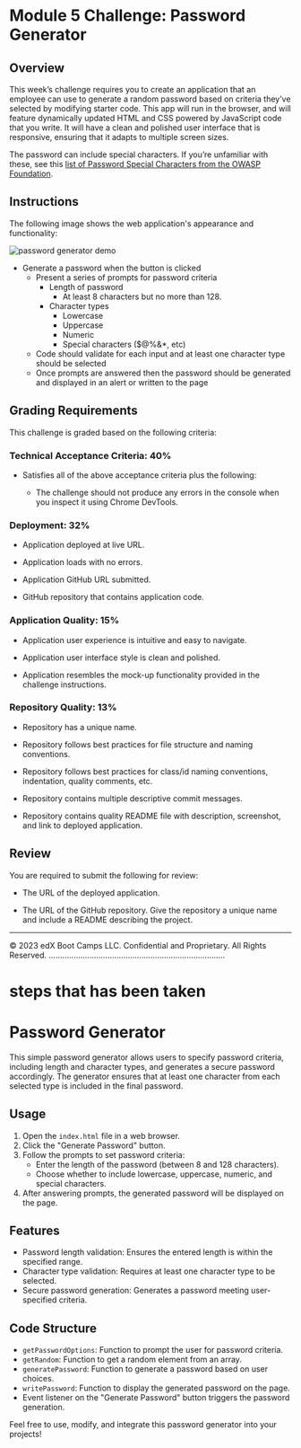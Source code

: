 # Module 5 Challenge: Password Generator

## Overview

This week’s challenge requires you to create an application that an employee can use to generate a random password based on criteria they’ve selected by modifying starter code. This app will run in the browser, and will feature dynamically updated HTML and CSS powered by JavaScript code that you write. It will have a clean and polished user interface that is responsive, ensuring that it adapts to multiple screen sizes.

The password can include special characters. If you’re unfamiliar with these, see this [list of Password Special Characters from the OWASP Foundation](https://www.owasp.org/index.php/Password_special_characters).

## Instructions

The following image shows the web application's appearance and functionality:

![password generator demo](./assets/05-javascript-challenge-demo.png)


* Generate a password when the button is clicked
  * Present a series of prompts for password criteria
    * Length of password
      * At least 8 characters but no more than 128.
    * Character types
      * Lowercase
      * Uppercase
      * Numeric
      * Special characters ($@%&*, etc)
  * Code should validate for each input and at least one character type should be selected
  * Once prompts are answered then the password should be generated and displayed in an alert or written to the page

## Grading Requirements

This challenge is graded based on the following criteria: 

### Technical Acceptance Criteria: 40%

* Satisfies all of the above acceptance criteria plus the following:

  * The challenge should not produce any errors in the console when you inspect it using Chrome DevTools.

### Deployment: 32%

* Application deployed at live URL.

* Application loads with no errors.

* Application GitHub URL submitted.

* GitHub repository that contains application code.

### Application Quality: 15%

* Application user experience is intuitive and easy to navigate.

* Application user interface style is clean and polished.

* Application resembles the mock-up functionality provided in the challenge instructions.

### Repository Quality: 13%

* Repository has a unique name.

* Repository follows best practices for file structure and naming conventions.

* Repository follows best practices for class/id naming conventions, indentation, quality comments, etc.

* Repository contains multiple descriptive commit messages.

* Repository contains quality README file with description, screenshot, and link to deployed application.


## Review

You are required to submit the following for review:

* The URL of the deployed application.

* The URL of the GitHub repository. Give the repository a unique name and include a README describing the project.

---

© 2023 edX Boot Camps LLC. Confidential and Proprietary. All Rights Reserved.
..............................................................................
# steps that has been taken

# Password Generator

This simple password generator allows users to specify password criteria, including length and character types, and generates a secure password accordingly. The generator ensures that at least one character from each selected type is included in the final password.

## Usage

1. Open the `index.html` file in a web browser.
2. Click the "Generate Password" button.
3. Follow the prompts to set password criteria:
   - Enter the length of the password (between 8 and 128 characters).
   - Choose whether to include lowercase, uppercase, numeric, and special characters.
4. After answering prompts, the generated password will be displayed on the page.

## Features

- Password length validation: Ensures the entered length is within the specified range.
- Character type validation: Requires at least one character type to be selected.
- Secure password generation: Generates a password meeting user-specified criteria.

## Code Structure

- `getPasswordOptions`: Function to prompt the user for password criteria.
- `getRandom`: Function to get a random element from an array.
- `generatePassword`: Function to generate a password based on user choices.
- `writePassword`: Function to display the generated password on the page.
- Event listener on the "Generate Password" button triggers the password generation.

Feel free to use, modify, and integrate this password generator into your projects!

